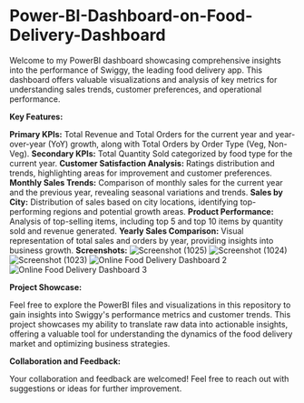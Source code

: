 # Power-BI-Dashboard-on-Food-Delivery-Dashboard
Welcome to my PowerBI dashboard showcasing comprehensive insights into the performance of Swiggy, the leading food delivery app. This dashboard offers valuable visualizations and analysis of key metrics for understanding sales trends, customer preferences, and operational performance.

**Key Features:**

**Primary KPIs:** Total Revenue and Total Orders for the current year and year-over-year (YoY) growth, along with Total Orders by Order Type (Veg, Non-Veg).
**Secondary KPIs:** Total Quantity Sold categorized by food type for the current year.
**Customer Satisfaction Analysis:** Ratings distribution and trends, highlighting areas for improvement and customer preferences.
**Monthly Sales Trends:** Comparison of monthly sales for the current year and the previous year, revealing seasonal variations and trends.
**Sales by City:** Distribution of sales based on city locations, identifying top-performing regions and potential growth areas.
**Product Performance:** Analysis of top-selling items, including top 5 and top 10 items by quantity sold and revenue generated.
**Yearly Sales Comparison:** Visual representation of total sales and orders by year, providing insights into business growth.
**Screenshots:**
![Screenshot (1025)](https://github.com/DebashishKumarBora/Power-BI-Dashboard-on-Food-Delivery-Dashboard/assets/167493544/43ace650-cae7-4a1b-860a-c806343a5d9b)
![Screenshot (1024)](https://github.com/DebashishKumarBora/Power-BI-Dashboard-on-Food-Delivery-Dashboard/assets/167493544/9ee6e387-ed71-4593-8838-ee067517737e)
![Screenshot (1023)](https://github.com/DebashishKumarBora/Power-BI-Dashboard-on-Food-Delivery-Dashboard/assets/167493544/f6cb1f17-c605-430c-9265-ef0b40d6b5f2)
![Online  Food Delivery Dashboard 2](https://github.com/DebashishKumarBora/Power-BI-Dashboard-on-Food-Delivery-Dashboard/assets/167493544/6f4ae800-7d70-4e78-af92-b628e95d5553)
![Online  Food Delivery Dashboard 3](https://github.com/DebashishKumarBora/Power-BI-Dashboard-on-Food-Delivery-Dashboard/assets/167493544/0007d62a-228d-45b6-9878-1fdfef12c8e9)




**Project Showcase:**

Feel free to explore the PowerBI files and visualizations in this repository to gain insights into Swiggy's performance metrics and customer trends. This project showcases my ability to translate raw data into actionable insights, offering a valuable tool for understanding the dynamics of the food delivery market and optimizing business strategies.

**Collaboration and Feedback:**

Your collaboration and feedback are welcomed! Feel free to reach out with suggestions or ideas for further improvement.

